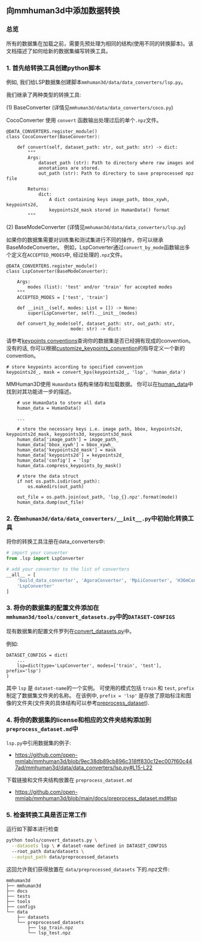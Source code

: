 ## 向mmhuman3d中添加数据转换

### 总览

所有的数据集在加载之前，需要先预处理为相同的结构(使用不同的转换脚本)。该文档描述了如何给新的数据集编写转换工具。

### 1. 首先给转换工具创建python脚本

例如, 我们给LSP数据集创建脚本`mmhuman3d/data/data_converters/lsp.py`。

我们继承了两种类型的转换工具:

(1) BaseConverter (详情见`mmhuman3d/data/data_converters/coco.py`)

CocoConverter 使用 `convert` 函数输出处理过后的单个`.npz`文件。
```
@DATA_CONVERTERS.register_module()
class CocoConverter(BaseConverter):

    def convert(self, dataset_path: str, out_path: str) -> dict:
        """
        Args:
            dataset_path (str): Path to directory where raw images and
            annotations are stored.
            out_path (str): Path to directory to save preprocessed npz file

        Returns:
            dict:
                A dict containing keys image_path, bbox_xywh, keypoints2d,
                keypoints2d_mask stored in HumanData() format
        """
```

(2) BaseModeConverter (详情见`mmhuman3d/data/data_converters/lsp.py`)

如果你的数据集需要对训练集和测试集进行不同的操作，你可以继承BaseModeConverter。 例如，LspConverter通过`convert_by_mode`函数输出多个定义在`ACCEPTED_MODES`中, 经过处理的`.npz`文件。
```
@DATA_CONVERTERS.register_module()
class LspConverter(BaseModeConverter):

    Args:
        modes (list): 'test' and/or 'train' for accepted modes
    """
    ACCEPTED_MODES = ['test', 'train']

    def __init__(self, modes: List = []) -> None:
        super(LspConverter, self).__init__(modes)

    def convert_by_mode(self, dataset_path: str, out_path: str,
                        mode: str) -> dict:

```

请参考[keypoints conventions](https://github.com/open-mmlab/mmhuman3d/blob/main/docs/keypoints_convention.md)查询你的数据集是否已经拥有现成的convention。没有的话, 你可以根据[customize_keypoints_convention](https://github.com/open-mmlab/mmhuman3d/blob/main/docs/customize_keypoints_convention.md)的指导定义一个新的convention。

```
# store keypoints according to specified convention
keypoints2d_, mask = convert_kps(keypoints2d_, 'lsp', 'human_data')

```

MMHuman3D使用 `HumanData` 结构来储存和加载数据。 你可以在[human_data](https://github.com/open-mmlab/mmhuman3d/blob/main/docs/human_data.md)中找到对其功能进一步的描述。

```
    # use HumanData to store all data
    human_data = HumanData()

    ...

    # store the necessary keys i.e. image path, bbox, keypoints2d, keypoints2d_mask, keypoints3d, keypoints3d_mask
    human_data['image_path'] = image_path_
    human_data['bbox_xywh'] = bbox_xywh_
    human_data['keypoints2d_mask'] = mask
    human_data['keypoints2d'] = keypoints2d_
    human_data['config'] = 'lsp'
    human_data.compress_keypoints_by_mask()

    # store the data struct
    if not os.path.isdir(out_path):
        os.makedirs(out_path)

    out_file = os.path.join(out_path, 'lsp_{}.npz'.format(mode))
    human_data.dump(out_file)
```

### 2. 在`mmhuman3d/data/data_converters/__init__.py`中初始化转换工具

将你的转换工具注册在data_converters中:

```python
# import your converter
from .lsp import LspConverter

# add your converter to the list of converters
__all__ = [
    'build_data_converter', 'AgoraConverter', 'MpiiConverter', 'H36mConverter', ...
    'LspConverter'
]
```


### 3. 将你的数据集的配置文件添加在`mmhuman3d/tools/convert_datasets.py`中的`DATASET-CONFIGS`

现有数据集的配置文件罗列在[convert_datasets.py](https://github.com/open-mmlab/mmhuman3d/tree/main/tools/convert_datasets.py)中。

例如:
```
DATASET_CONFIGS = dict(
    ...
    lsp=dict(type='LspConverter', modes=['train', 'test'], prefix='lsp')
)
```

其中 `lsp` 是 `dataset-name`的一个实例。 可使用的模式包括 `train` 和 `test`, `prefix` 制定了数据集文件夹的名称。 在该例中,  `prefix = 'lsp'` 是存放了原始标注和图像的文件夹(文件夹的具体结构可以参考[preprocess_dataset](https://github.com/open-mmlab/mmhuman3d/blob/main/docs/preprocess_dataset.md#lsp)).


### 4. 将你的数据集的license和相应的文件夹结构添加到`preprocess_dataset.md`中

`lsp.py`中引用数据集的例子:
- https://github.com/open-mmlab/mmhuman3d/blob/9ec38db89cb896c318ff830c12ec007f60c447ad/mmhuman3d/data/data_converters/lsp.py#L15-L22

下载链接和文件夹结构放置在 `preprocess_dataset.md`
- https://github.com/open-mmlab/mmhuman3d/blob/main/docs/preprocess_dataset.md#lsp


### 5. 检查转换工具是否正常工作


运行如下脚本进行检查

```bash
python tools/convert_datasets.py \
  --datasets lsp \ # dataset-name defined in DATASET_CONFIGS
  --root_path data/datasets \
  --output_path data/preprocessed_datasets
```

这回允许我们获得放置在 `data/preprocessed_datasets` 下的.npz文件:

```text
mmhuman3d
├── mmhuman3d
├── docs
├── tests
├── tools
├── configs
└── data
    ├── datasets
    └── preprocessed_datasets
        ├── lsp_train.npz
        └── lsp_test.npz
```
